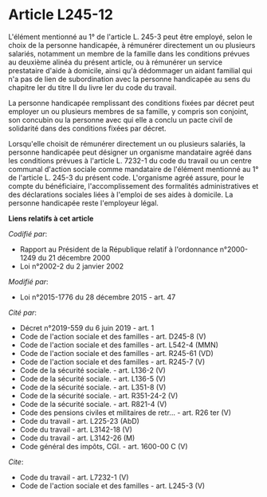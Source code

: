 # Article L245-12

L'élément mentionné au 1° de l'article L. 245-3 peut être employé, selon le choix de la personne handicapée, à rémunérer
directement un ou plusieurs salariés, notamment un membre de la famille dans les conditions prévues au deuxième alinéa du
présent article, ou à rémunérer un service prestataire d'aide à domicile, ainsi qu'à dédommager un aidant familial qui n'a
pas de lien de subordination avec la personne handicapée au sens du chapitre Ier du titre II du livre Ier du code du
travail. 

La personne handicapée remplissant des conditions fixées par décret peut employer un ou plusieurs membres de sa famille, y
compris son conjoint, son concubin ou la personne avec qui elle a conclu un pacte civil de solidarité dans des conditions
fixées par décret. 

Lorsqu'elle choisit de rémunérer directement un ou plusieurs salariés, la personne handicapée peut désigner un organisme
mandataire agréé dans les conditions prévues à l'article L. 7232-1 du code du travail ou un centre communal d'action sociale
comme mandataire de l'élément mentionné au 1° de l'article L. 245-3 du présent code. L'organisme agréé assure, pour le compte
du bénéficiaire, l'accomplissement des formalités administratives et des déclarations sociales liées à l'emploi de ses aides
à domicile. La personne handicapée reste l'employeur légal.

**Liens relatifs à cet article**

_Codifié par_:

  - Rapport au Président de la République relatif à l'ordonnance n°2000-1249 du 21 décembre 2000
  - Loi n°2002-2 du 2 janvier 2002

_Modifié par_:

  - Loi n°2015-1776 du 28 décembre 2015 - art. 47

_Cité par_:

  - Décret n°2019-559 du 6 juin 2019 - art. 1
  - Code de l'action sociale et des familles - art. D245-8 (V)
  - Code de l'action sociale et des familles - art. L542-4 (MMN)
  - Code de l'action sociale et des familles - art. R245-61 (VD)
  - Code de l'action sociale et des familles - art. R245-7 (V)
  - Code de la sécurité sociale. - art. L136-2 (V)
  - Code de la sécurité sociale. - art. L136-5 (V)
  - Code de la sécurité sociale. - art. L351-8 (V)
  - Code de la sécurité sociale. - art. R351-24-2 (V)
  - Code de la sécurité sociale. - art. R821-4 (V)
  - Code des pensions civiles et militaires de retr... - art. R26 ter (V)
  - Code du travail - art. L225-23 (AbD)
  - Code du travail - art. L3142-18 (V)
  - Code du travail - art. L3142-26 (M)
  - Code général des impôts, CGI. - art. 1600-00 C (V)

_Cite_:

  - Code du travail - art. L7232-1 (V)
  - Code de l'action sociale et des familles - art. L245-3 (V)
